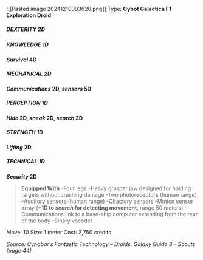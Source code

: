 ![[Pasted image 20241210003620.png]]
Type: **Cybot Galactica F1 Exploration Droid**
##### DEXTERITY 2D
##### KNOWLEDGE 1D
***Survival* 4D**
##### MECHANICAL 2D
***Communications* 2D, *sensors* 5D**
##### PERCEPTION 1D
***Hide* 2D, *sneak* 2D, *search* 3D**
##### STRENGTH 1D
***Lifting* 2D**
##### TECHNICAL 1D
***Security* 2D**

> **Equipped With**
> -Four legs
> -Heavy grasper jaw designed for holding targets without crushing damage
> -Two photoreceptors (human range)
> -Auditory sensors (human range)
> -Olfactory sensors
> -Motion sensor array (**+1D to *search* for detecting movement**, range 50 meters)
> -Communications link to a base-ship computer extending from the rear of the body
> -Binary vocoder

Move: 10
Size: 1 meter
Cost: 2,750 credits

*Source: Cynabar’s Fantastic Technology – Droids, Galaxy Guide 8 – Scouts (page 44)*
